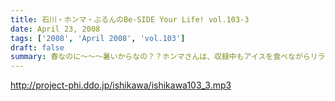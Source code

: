 ```yaml
---
title: 石川・ホンマ・ぶるんのBe-SIDE Your Life! vol.103-3
date: April 23, 2008
tags: ['2008', 'April 2008', 'vol.103']
draft: false
summary: 春なのに〜〜〜暑いからなの？？ホンマさんは、収録中もアイスを食べながらリラックストークしております。スタジオ側の冷蔵庫にあるアイスに手を出すのはホンマさん一人なのでは・・・と憶測しています。NAMAE
---
```


http://project-phi.ddo.jp/ishikawa/ishikawa103_3.mp3